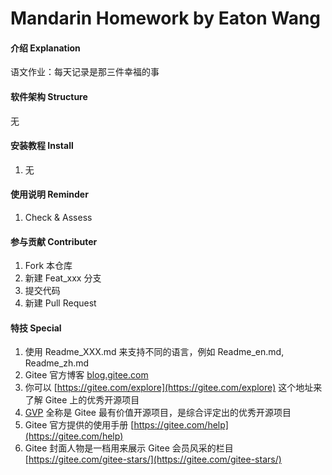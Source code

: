 # Mandarin Homework by Eaton Wang

#### 介绍 Explanation

语文作业：每天记录是那三件幸福的事

#### 软件架构 Structure
无


#### 安装教程 Install

1.  无

#### 使用说明 Reminder

1.  Check & Assess

#### 参与贡献 Contributer

1.  Fork 本仓库
2.  新建 Feat_xxx 分支
3.  提交代码
4.  新建 Pull Request


#### 特技 Special

1.  使用 Readme\_XXX.md 来支持不同的语言，例如 Readme\_en.md, Readme\_zh.md
2.  Gitee 官方博客 [blog.gitee.com](https://blog.gitee.com)
3.  你可以 [https://gitee.com/explore](https://gitee.com/explore) 这个地址来了解 Gitee 上的优秀开源项目
4.  [GVP](https://gitee.com/gvp) 全称是 Gitee 最有价值开源项目，是综合评定出的优秀开源项目
5.  Gitee 官方提供的使用手册 [https://gitee.com/help](https://gitee.com/help)
6.  Gitee 封面人物是一档用来展示 Gitee 会员风采的栏目 [https://gitee.com/gitee-stars/](https://gitee.com/gitee-stars/)
